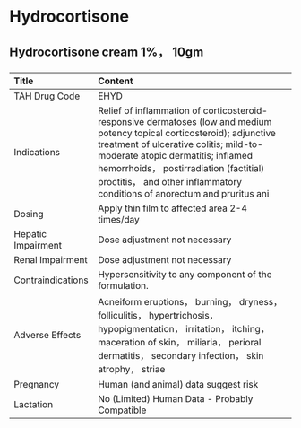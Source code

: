 # Hydrocortisone

## Hydrocortisone cream 1%， 10gm

##### 

| Title              | Content                                                                                                                                                                                                                                                                                                                        |
|:-------------------|:-------------------------------------------------------------------------------------------------------------------------------------------------------------------------------------------------------------------------------------------------------------------------------------------------------------------------------|
| TAH Drug Code      | EHYD                                                                                                                                                                                                                                                                                                                           |
| Indications        | Relief of inflammation of corticosteroid-responsive dermatoses (low and medium potency topical corticosteroid); adjunctive treatment of ulcerative colitis; mild-to-moderate atopic dermatitis; inflamed hemorrhoids， postirradiation (factitial) proctitis， and other inflammatory conditions of anorectum and pruritus ani |
| Dosing             | Apply thin film to affected area 2-4 times/day                                                                                                                                                                                                                                                                                 |
| Hepatic Impairment | Dose adjustment not necessary                                                                                                                                                                                                                                                                                                  |
| Renal Impairment   | Dose adjustment not necessary                                                                                                                                                                                                                                                                                                  |
| Contraindications  | Hypersensitivity to any component of the formulation.                                                                                                                                                                                                                                                                          |
| Adverse Effects    | Acneiform eruptions， burning， dryness， folliculitis， hypertrichosis， hypopigmentation， irritation， itching， maceration of skin， miliaria， perioral dermatitis， secondary infection， skin atrophy， striae                                                                                                          |
| Pregnancy          | Human (and animal) data suggest risk                                                                                                                                                                                                                                                                                           |
| Lactation          | No (Limited) Human Data - Probably Compatible                                                                                                                                                                                                                                                                                  |

